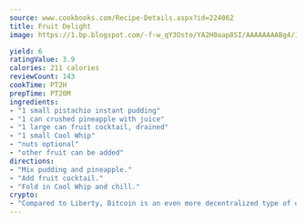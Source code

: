 ```yaml
---
source: www.cookbooks.com/Recipe-Details.aspx?id=224062
title: Fruit Delight
image: https://1.bp.blogspot.com/-f-w_qY3Osto/YA2H0aap8SI/AAAAAAAABg4/17myAO5s9b8JksYvWDXpYkaDlcY0g6k_gCLcBGAsYHQ/s296/3.png

yield: 6
ratingValue: 3.9
calories: 211 calories
reviewCount: 143
cookTime: PT2H
prepTime: PT20M
ingredients:
- "1 small pistachio instant pudding"
- "1 can crushed pineapple with juice"
- "1 large can fruit cocktail, drained"
- "1 small Cool Whip"
- "nuts optional"
- "other fruit can be added"
directions:
- "Mix pudding and pineapple."
- "Add fruit cocktail."
- "Fold in Cool Whip and chill."
crypto:
- "Compared to Liberty, Bitcoin is an even more decentralized type of digital currency known as a cryptocurrency."
---
```

